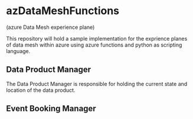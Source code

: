 # azDataMeshFunctions

(azure Data Mesh experience plane)

This repository will hold a sample implementation for the exprience planes of data mesh within azure using azure functions and python as scripting language.

## Data Product Manager

The Data Product Manager is responsible for holding the current state and location of the data product.

## Event Booking Manager

